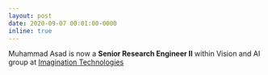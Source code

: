 ```yaml
---
layout: post
date: 2020-09-07 00:01:00-0000
inline: true
---
```


Muhammad Asad is now a <b>Senior Research Engineer II</b> within Vision and AI group at <a href="https://www.imgtec.com/" target="blank">Imagination Technologies</a>
